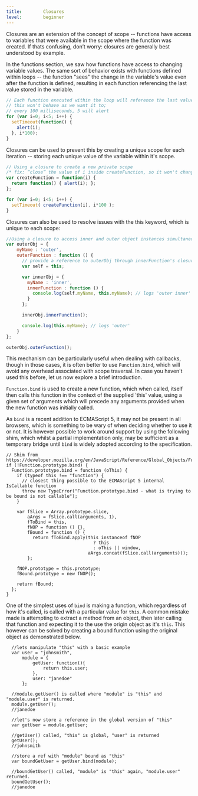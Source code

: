 ```yaml
---
title:        Closures
level:        beginner
---
```


Closures are an extension of the concept of scope -- functions have access to
variables that were available in the scope where the function was created. If
thats confusing, don’t worry: closures are generally best understood by
example.

In the functions section, we saw how functions have access to changing
variable values. The same sort of behavior exists with functions defined within
loops -- the function "sees" the change in the variable's value even after the
function is defined, resulting in each function referencing the last value stored 
in the variable.

``` js
// Each function executed within the loop will reference the last value stored in i (5)
// this won't behave as we want it to;
// every 100 milliseconds, 5 will alert
for (var i=0; i<5; i++) {
  setTimeout(function() {
    alert(i);
  }, i*100);
}
```

Closures can be used to prevent this by creating a unique scope for
each iteration -- storing each unique value of the variable within it's scope.

``` js
// Using a closure to create a new private scope
/* fix: “close” the value of i inside createFunction, so it won't change */
var createFunction = function(i) {
  return function() { alert(i); };
};

for (var i=0; i<5; i++) {
  setTimeout( createFunction(i), i*100 );
}
```

Closures can also be used to resolve issues with the this keyword, which is
unique to each scope:

``` js
//Using a closure to access inner and outer object instances simultaneously">
var outerObj = {
    myName : 'outer',
    outerFunction : function () {
      // provide a reference to outerObj through innerFunction's closure
      var self = this;

      var innerObj = {
        myName : 'inner',
        innerFunction : function () {
          console.log(self.myName, this.myName); // logs 'outer inner'
        }
      };

      innerObj.innerFunction();

      console.log(this.myName); // logs 'outer'
    }
};

outerObj.outerFunction();
```

This mechanism can be particularly useful when dealing with callbacks, though
in those cases, it is often better to use `Function.bind`, which will avoid any
overhead associated with scope traversal. In case you haven't used this before, let
us now explore a brief introduction.

`Function.bind` is used to create a new function, which when called, itself then
calls this function in the context of the supplied 'this' value, using a given set
of arguments which will precede any arguments provided when the new function was 
initially called.

As `bind` is a recent addition to ECMAScript 5, it may not be present in all browsers,
which is something to be wary of when deciding whether to use it or not. It is however
possible to work around support by using the following shim, which whilst a partial 
implementation only, may be sufficient as a temporary bridge until `bind` is widely 
adopted according to the specification.

```
// Shim from https://developer.mozilla.org/en/JavaScript/Reference/Global_Objects/Function/bind
if (!Function.prototype.bind) {
  Function.prototype.bind = function (oThis) {
    if (typeof this !== "function") {
      // closest thing possible to the ECMAScript 5 internal IsCallable function
      throw new TypeError("Function.prototype.bind - what is trying to be bound is not callable");
    }

    var fSlice = Array.prototype.slice,
        aArgs = fSlice.call(arguments, 1), 
        fToBind = this, 
        fNOP = function () {},
        fBound = function () {
          return fToBind.apply(this instanceof fNOP
                                 ? this
                                 : oThis || window,
                               aArgs.concat(fSlice.call(arguments)));
        };

    fNOP.prototype = this.prototype;
    fBound.prototype = new fNOP();

    return fBound;
  };
}
```

One of the simplest uses of `bind` is making a function, which regardless of how it's 
called, is called with a particular value for `this`. A common mistake made is 
attempting to extract a method from an object, then later calling that function and 
expecting it to the use the origin object as it's `this`. This however can be solved 
by creating a bound function using the original object as demonstrated below.

```
  //lets manipulate "this" with a basic example
  var user = "johnsmith",
      module = {
          getUser: function(){
              return this.user;
          },
          user: "janedoe"
      };

  //module.getUser() is called where "module" is "this" and "module.user" is returned.
  module.getUser();
  //janedoe

  //let's now store a reference in the global version of "this"
  var getUser = module.getUser;

  //getUser() called, "this" is global, "user" is returned
  getUser();
  //johnsmith

  //store a ref with "module" bound as "this"
  var boundGetUser = getUser.bind(module);  

  //boundGetUser() called, "module" is "this" again, "module.user" returned.
  boundGetUser();
  //janedoe
```
